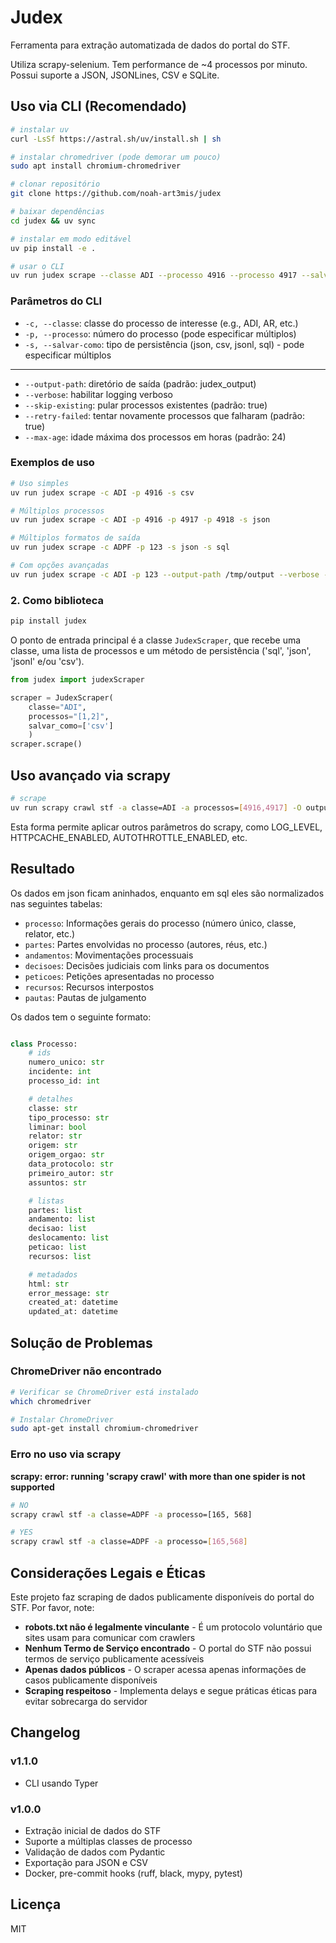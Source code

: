 # Judex

Ferramenta para extração automatizada de dados do portal do STF.

Utiliza scrapy-selenium. Tem performance de ~4 processos por minuto. Possui suporte a JSON, JSONLines, CSV e SQLite.

## Uso via CLI (Recomendado)

```bash
# instalar uv
curl -LsSf https://astral.sh/uv/install.sh | sh

# instalar chromedriver (pode demorar um pouco)
sudo apt install chromium-chromedriver

# clonar repositório
git clone https://github.com/noah-art3mis/judex

# baixar dependências
cd judex && uv sync

# instalar em modo editável
uv pip install -e .

# usar o CLI
uv run judex scrape --classe ADI --processo 4916 --processo 4917 --salvar-como json
```

### Parâmetros do CLI

-   `-c, --classe`: classe do processo de interesse (e.g., ADI, AR, etc.)
-   `-p, --processo`: número do processo (pode especificar múltiplos)
-   `-s, --salvar-como`: tipo de persistência (json, csv, jsonl, sql) - pode especificar múltiplos

---

-   `--output-path`: diretório de saída (padrão: judex_output)
-   `--verbose`: habilitar logging verboso
-   `--skip-existing`: pular processos existentes (padrão: true)
-   `--retry-failed`: tentar novamente processos que falharam (padrão: true)
-   `--max-age`: idade máxima dos processos em horas (padrão: 24)

### Exemplos de uso

```bash
# Uso simples
uv run judex scrape -c ADI -p 4916 -s csv

# Múltiplos processos
uv run judex scrape -c ADI -p 4916 -p 4917 -p 4918 -s json

# Múltiplos formatos de saída
uv run judex scrape -c ADPF -p 123 -s json -s sql

# Com opções avançadas
uv run judex scrape -c ADI -p 123 --output-path /tmp/output --verbose --max-age 48
```

### 2. Como biblioteca

```bash
pip install judex
```

O ponto de entrada principal é a classe `JudexScraper`, que recebe uma classe, uma lista de processos e um método de persistência ('sql', 'json', 'jsonl' e/ou 'csv').

```python
from judex import judexScraper

scraper = JudexScraper(
    classe="ADI",
    processos="[1,2]",
    salvar_como=['csv']
    )
scraper.scrape()
```

## Uso avançado via scrapy

```bash
# scrape
uv run scrapy crawl stf -a classe=ADI -a processos=[4916,4917] -O output.json
```

Esta forma permite aplicar outros parâmetros do scrapy, como LOG_LEVEL, HTTPCACHE_ENABLED, AUTOTHROTTLE_ENABLED, etc.

## Resultado

Os dados em json ficam aninhados, enquanto em sql eles são normalizados nas seguintes tabelas:

-   `processo`: Informações gerais do processo (número único, classe, relator, etc.)
-   `partes`: Partes envolvidas no processo (autores, réus, etc.)
-   `andamentos`: Movimentações processuais
-   `decisoes`: Decisões judiciais com links para os documentos
-   `peticoes`: Petições apresentadas no processo
-   `recursos`: Recursos interpostos
-   `pautas`: Pautas de julgamento

Os dados tem o seguinte formato:

```python

class Processo:
    # ids
    numero_unico: str
    incidente: int
    processo_id: int

    # detalhes
    classe: str
    tipo_processo: str
    liminar: bool
    relator: str
    origem: str
    origem_orgao: str
    data_protocolo: str
    primeiro_autor: str
    assuntos: str

    # listas
    partes: list
    andamento: list
    decisao: list
    deslocamento: list
    peticao: list
    recursos: list

    # metadados
    html: str
    error_message: str
    created_at: datetime
    updated_at: datetime
```

## Solução de Problemas

### ChromeDriver não encontrado

```bash
# Verificar se ChromeDriver está instalado
which chromedriver

# Instalar ChromeDriver
sudo apt-get install chromium-chromedriver
```

### Erro no uso via scrapy

**scrapy: error: running 'scrapy crawl' with more than one spider is not supported**

```bash
# NO
scrapy crawl stf -a classe=ADPF -a processo=[165, 568]

# YES
scrapy crawl stf -a classe=ADPF -a processo=[165,568]
```

## Considerações Legais e Éticas

Este projeto faz scraping de dados publicamente disponíveis do portal do STF. Por favor, note:

-   **robots.txt não é legalmente vinculante** - É um protocolo voluntário que sites usam para comunicar com crawlers
-   **Nenhum Termo de Serviço encontrado** - O portal do STF não possui termos de serviço publicamente acessíveis
-   **Apenas dados públicos** - O scraper acessa apenas informações de casos publicamente disponíveis
-   **Scraping respeitoso** - Implementa delays e segue práticas éticas para evitar sobrecarga do servidor

## Changelog

### v1.1.0

-   CLI usando Typer

### v1.0.0

-   Extração inicial de dados do STF
-   Suporte a múltiplas classes de processo
-   Validação de dados com Pydantic
-   Exportação para JSON e CSV
-   Docker, pre-commit hooks (ruff, black, mypy, pytest)

## Licença

MIT
